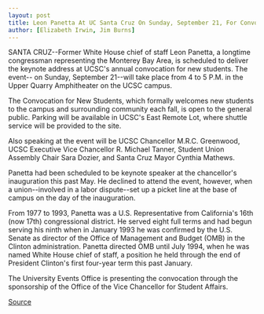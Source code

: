 ```yaml
---
layout: post
title: Leon Panetta At UC Santa Cruz On Sunday, September 21, For Convocation For New Students
author: [Elizabeth Irwin, Jim Burns]
---
```


SANTA CRUZ--Former White House chief of staff Leon Panetta, a longtime  congressman representing the Monterey Bay Area, is scheduled to deliver the  keynote address at UCSC's annual convocation for new students. The event-- on Sunday, September 21--will take place from  4 to 5 P.M. in the Upper Quarry Amphitheater on the UCSC campus.

The Convocation for New Students, which formally welcomes new  students to the campus and surrounding community each fall, is open to the  general public. Parking will be available in UCSC's East Remote Lot, where  shuttle service will be provided to the site.

Also speaking at the event will be UCSC Chancellor M.R.C. Greenwood,  UCSC Executive Vice Chancellor R. Michael Tanner, Student Union Assembly  Chair Sara Dozier, and Santa Cruz Mayor Cynthia Mathews.

Panetta had been scheduled to be keynote speaker at the chancellor's  inauguration this past May. He declined to attend the event, however, when a  union--involved in a labor dispute--set up a picket line at the base of  campus on the day of the inauguration.

From 1977 to 1993, Panetta was a U.S. Representative from California's  16th (now 17th) congressional district. He served eight full terms and had  begun serving his ninth when in January 1993 he was confirmed by the U.S.  Senate as director of the Office of Management and Budget (OMB) in the  Clinton administration. Panetta directed OMB until July 1994, when he was  named White House chief of staff, a position he held through the end of  President Clinton's first four-year term this past January.

The University Events Office is presenting the convocation through the  sponsorship of the Office of the Vice Chancellor for Student Affairs.

[Source](http://www1.ucsc.edu/news_events/press_releases/archive/97-98/09-97/091897-Panetta_at_UCSC_for.html "Permalink to 091897-Panetta_at_UCSC_for")
